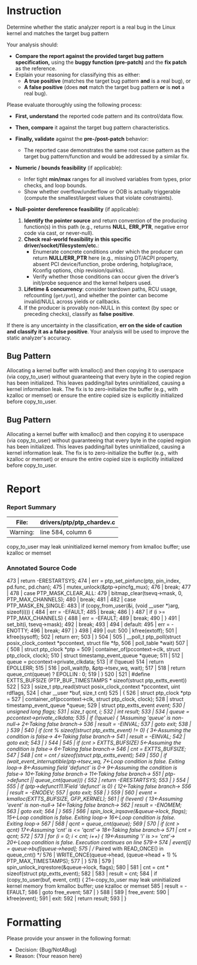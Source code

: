 # Instruction

Determine whether the static analyzer report is a real bug in the Linux kernel and matches the target bug pattern

Your analysis should:
- **Compare the report against the provided target bug pattern specification,** using the **buggy function (pre-patch)** and the **fix patch** as the reference.
- Explain your reasoning for classifying this as either:
  - **A true positive** (matches the target bug pattern **and** is a real bug), or
  - **A false positive** (does **not** match the target bug pattern **or** is **not** a real bug).

Please evaluate thoroughly using the following process:

- **First, understand** the reported code pattern and its control/data flow.
- **Then, compare** it against the target bug pattern characteristics.
- **Finally, validate** against the **pre-/post-patch** behavior:
  - The reported case demonstrates the same root cause pattern as the target bug pattern/function and would be addressed by a similar fix.

- **Numeric / bounds feasibility** (if applicable):
  - Infer tight **min/max** ranges for all involved variables from types, prior checks, and loop bounds.
  - Show whether overflow/underflow or OOB is actually triggerable (compute the smallest/largest values that violate constraints).

- **Null-pointer dereference feasibility** (if applicable):
  1. **Identify the pointer source** and return convention of the producing function(s) in this path (e.g., returns **NULL**, **ERR_PTR**, negative error code via cast, or never-null).
  2. **Check real-world feasibility in this specific driver/socket/filesystem/etc.**:
     - Enumerate concrete conditions under which the producer can return **NULL/ERR_PTR** here (e.g., missing DT/ACPI property, absent PCI device/function, probe ordering, hotplug/race, Kconfig options, chip revision/quirks).
     - Verify whether those conditions can occur given the driver’s init/probe sequence and the kernel helpers used.
  3. **Lifetime & concurrency**: consider teardown paths, RCU usage, refcounting (`get/put`), and whether the pointer can become invalid/NULL across yields or callbacks.
  4. If the producer is provably non-NULL in this context (by spec or preceding checks), classify as **false positive**.

If there is any uncertainty in the classification, **err on the side of caution and classify it as a false positive**. Your analysis will be used to improve the static analyzer's accuracy.

## Bug Pattern

Allocating a kernel buffer with kmalloc() and then copying it to userspace (via copy_to_user) without guaranteeing that every byte in the copied region has been initialized. This leaves padding/tail bytes uninitialized, causing a kernel information leak. The fix is to zero-initialize the buffer (e.g., with kzalloc or memset) or ensure the entire copied size is explicitly initialized before copy_to_user.

## Bug Pattern

Allocating a kernel buffer with kmalloc() and then copying it to userspace (via copy_to_user) without guaranteeing that every byte in the copied region has been initialized. This leaves padding/tail bytes uninitialized, causing a kernel information leak. The fix is to zero-initialize the buffer (e.g., with kzalloc or memset) or ensure the entire copied size is explicitly initialized before copy_to_user.

# Report

### Report Summary

File:| drivers/ptp/ptp_chardev.c
---|---
Warning:| line 584, column 6
copy_to_user may leak uninitialized kernel memory from kmalloc buffer; use
kzalloc or memset

### Annotated Source Code


473   |  return -ERESTARTSYS;
474   | 		err = ptp_set_pinfunc(ptp, pin_index, pd.func, pd.chan);
475   | 		mutex_unlock(&ptp->pincfg_mux);
476   |  break;
477   |
478   |  case PTP_MASK_CLEAR_ALL:
479   | 		bitmap_clear(tsevq->mask, 0, PTP_MAX_CHANNELS);
480   |  break;
481   |
482   |  case PTP_MASK_EN_SINGLE:
483   |  if (copy_from_user(&i, (void __user *)arg, sizeof(i))) {
484   | 			err = -EFAULT;
485   |  break;
486   | 		}
487   |  if (i >= PTP_MAX_CHANNELS) {
488   | 			err = -EFAULT;
489   |  break;
490   | 		}
491   | 		set_bit(i, tsevq->mask);
492   |  break;
493   |
494   |  default:
495   | 		err = -ENOTTY;
496   |  break;
497   | 	}
498   |
499   | out:
500   | 	kfree(extoff);
501   | 	kfree(sysoff);
502   |  return err;
503   | }
504   |
505   | __poll_t ptp_poll(struct posix_clock_context *pccontext, struct file *fp,
506   | 		  poll_table *wait)
507   | {
508   |  struct ptp_clock *ptp =
509   |  container_of(pccontext->clk, struct ptp_clock, clock);
510   |  struct timestamp_event_queue *queue;
511   |
512   | 	queue = pccontext->private_clkdata;
513   |  if (!queue)
514   |  return EPOLLERR;
515   |
516   | 	poll_wait(fp, &ptp->tsev_wq, wait);
517   |
518   |  return queue_cnt(queue) ? EPOLLIN : 0;
519   | }
520   |
521   | #define EXTTS_BUFSIZE (PTP_BUF_TIMESTAMPS * sizeof(struct ptp_extts_event))
522   |
523   | ssize_t ptp_read(struct posix_clock_context *pccontext, uint rdflags,
524   |  char __user *buf, size_t cnt)
525   | {
526   |  struct ptp_clock *ptp =
527   |  container_of(pccontext->clk, struct ptp_clock, clock);
528   |  struct timestamp_event_queue *queue;
529   |  struct ptp_extts_event *event;
530   |  unsigned long flags;
531   | 	size_t qcnt, i;
532   |  int result;
533   |
534   | 	queue = pccontext->private_clkdata;
535   |  if (!queue) {
    1Assuming 'queue' is non-null→
    2←Taking false branch→
536   | 		result = -EINVAL;
537   |  goto exit;
538   | 	}
539   |
540   |  if (cnt % sizeof(struct ptp_extts_event) != 0) {
    3←Assuming the condition is false→
    4←Taking false branch→
541   | 		result = -EINVAL;
542   |  goto exit;
543   | 	}
544   |
545   |  if (cnt > EXTTS_BUFSIZE)
    5←Assuming the condition is false→
    6←Taking false branch→
546   | 		cnt = EXTTS_BUFSIZE;
547   |
548   |  cnt = cnt / sizeof(struct ptp_extts_event);
549   |
550   |  if (wait_event_interruptible(ptp->tsev_wq,
    7←Loop condition is false.  Exiting loop→
    8←Assuming field 'defunct' is 0→
    9←Assuming the condition is false→
    10←Taking false branch→
    11←Taking false branch→
551   |  ptp->defunct || queue_cnt(queue))) {
552   |  return -ERESTARTSYS;
553   | 	}
554   |
555   |  if (ptp->defunct11.1Field 'defunct' is 0) {
    12←Taking false branch→
556   | 		result = -ENODEV;
557   |  goto exit;
558   | 	}
559   |
560   |  event = kmalloc(EXTTS_BUFSIZE, GFP_KERNEL);
561   |  if (!event) {
    13←Assuming 'event' is non-null→
    14←Taking false branch→
562   | 		result = -ENOMEM;
563   |  goto exit;
564   | 	}
565   |
566   |  spin_lock_irqsave(&queue->lock, flags);
    15←Loop condition is false.  Exiting loop→
    16←Loop condition is false.  Exiting loop→
567   |
568   |  qcnt = queue_cnt(queue);
569   |
570   |  if (cnt > qcnt)
    17←Assuming 'cnt' is <= 'qcnt'→
    18←Taking false branch→
571   | 		cnt = qcnt;
572   |
573   |  for (i = 0; i < cnt; i++) {
    19←Assuming 'i' is >= 'cnt'→
    20←Loop condition is false. Execution continues on line 579→
574   | 		event[i] = queue->buf[queue->head];
575   |  /* Paired with READ_ONCE() in queue_cnt() */
576   |  WRITE_ONCE(queue->head, (queue->head + 1) % PTP_MAX_TIMESTAMPS);
577   | 	}
578   |
579   |  spin_unlock_irqrestore(&queue->lock, flags);
580   |
581   | 	cnt = cnt * sizeof(struct ptp_extts_event);
582   |
583   | 	result = cnt;
584   |  if (copy_to_user(buf, event, cnt)) {
    21←copy_to_user may leak uninitialized kernel memory from kmalloc buffer; use kzalloc or memset
585   | 		result = -EFAULT;
586   |  goto free_event;
587   | 	}
588   |
589   | free_event:
590   | 	kfree(event);
591   | exit:
592   |  return result;
593   | }

# Formatting

Please provide your answer in the following format:

- Decision: {Bug/NotABug}
- Reason: {Your reason here}
